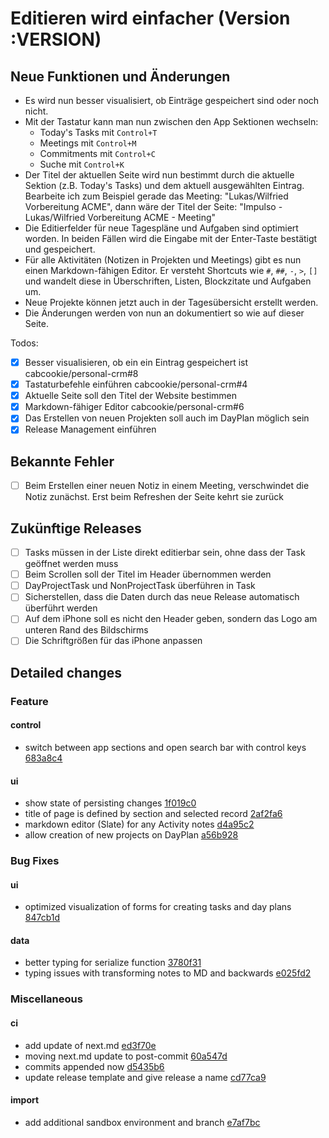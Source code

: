 # Editieren wird einfacher (Version :VERSION)

## Neue Funktionen und Änderungen

- Es wird nun besser visualisiert, ob Einträge gespeichert sind oder noch nicht.
- Mit der Tastatur kann man nun zwischen den App Sektionen wechseln:
  - Today's Tasks mit `Control+T`
  - Meetings mit `Control+M`
  - Commitments mit `Control+C`
  - Suche mit `Control+K`
- Der Titel der aktuellen Seite wird nun bestimmt durch die aktuelle Sektion (z.B. Today's Tasks) und dem aktuell ausgewählten Eintrag. Bearbeite ich zum Beispiel gerade das Meeting: "Lukas/Wilfried Vorbereitung ACME", dann wäre der Titel der Seite: "Impulso - Lukas/Wilfried Vorbereitung ACME - Meeting"
- Die Editierfelder für neue Tagespläne und Aufgaben sind optimiert worden. In beiden Fällen wird die Eingabe mit der Enter-Taste bestätigt und gespeichert.
- Für alle Aktivitäten (Notizen in Projekten und Meetings) gibt es nun einen Markdown-fähigen Editor. Er versteht Shortcuts wie `#`, `##`, `-`, `>`, `[]` und wandelt diese in Überschriften, Listen, Blockzitate und Aufgaben um.
- Neue Projekte können jetzt auch in der Tagesübersicht erstellt werden.
- Die Änderungen werden von nun an dokumentiert so wie auf dieser Seite.

Todos:

- [x] Besser visualisieren, ob ein ein Eintrag gespeichert ist cabcookie/personal-crm#8
- [x] Tastaturbefehle einführen cabcookie/personal-crm#4
- [x] Aktuelle Seite soll den Titel der Website bestimmen
- [x] Markdown-fähiger Editor cabcookie/personal-crm#6
- [x] Das Erstellen von neuen Projekten soll auch im DayPlan möglich sein
- [x] Release Management einführen

## Bekannte Fehler

- [ ] Beim Erstellen einer neuen Notiz in einem Meeting, verschwindet die Notiz zunächst. Erst beim Refreshen der Seite kehrt sie zurück

## Zukünftige Releases

- [ ] Tasks müssen in der Liste direkt editierbar sein, ohne dass der Task geöffnet werden muss
- [ ] Beim Scrollen soll der Titel im Header übernommen werden
- [ ] DayProjectTask und NonProjectTask überführen in Task
- [ ] Sicherstellen, dass die Daten durch das neue Release automatisch überführt werden
- [ ] Auf dem iPhone soll es nicht den Header geben, sondern das Logo am unteren Rand des Bildschirms
- [ ] Die Schriftgrößen für das iPhone anpassen

## Detailed changes

### Feature

#### control

- switch between app sections and open search bar with control keys [683a8c4](https://github.com/cabcookie/personal-crm/commit/683a8c4e8651b3acde8d58dabbe6a20c56eedfa0)

#### ui

- show state of persisting changes [1f019c0](https://github.com/cabcookie/personal-crm/commit/1f019c05cc844cbd28bf3235c9d91d063f6f0061)
- title of page is defined by section and selected record [2af2fa6](https://github.com/cabcookie/personal-crm/commit/2af2fa68d5466c162eb266c00ccc52a342d20d15)
- markdown editor (Slate) for any Activity notes [d4a95c2](https://github.com/cabcookie/personal-crm/commit/d4a95c274dd4c38aabab9611ce3bb7b395cafdc5)
- allow creation of new projects on DayPlan [a56b928](https://github.com/cabcookie/personal-crm/commit/a56b928100e0425c9389d45a356ce93b0cb89916)

### Bug Fixes

#### ui

- optimized visualization of forms for creating tasks and day plans [847cb1d](https://github.com/cabcookie/personal-crm/commit/847cb1d77eb285f87bff90ca51ceef62c128047e)

#### data

- better typing for serialize function [3780f31](https://github.com/cabcookie/personal-crm/commit/3780f318bfba3c66fc61207b844fd9ddaf8ea734)
- typing issues with transforming notes to MD and backwards [e025fd2](https://github.com/cabcookie/personal-crm/commit/e025fd23487bdd02c96c3df6186a0065093b3f92)

### Miscellaneous

#### ci

- add update of next.md [ed3f70e](https://github.com/cabcookie/personal-crm/commit/ed3f70e45ac2fe79c97d31b1f24ee3ba00c1e23f)
- moving next.md update to post-commit [60a547d](https://github.com/cabcookie/personal-crm/commit/60a547d3d9e33275a2736febe179f044f2eeff09)
- commits appended now [d5435b6](https://github.com/cabcookie/personal-crm/commit/d5435b60723d15df9447d155b435463035e01d5b)
- update release template and give release a name [cd77ca9](https://github.com/cabcookie/personal-crm/commit/cd77ca9bc7aff99e92da822ea6ca9ce88b782905)

#### import

- add additional sandbox environment and branch [e7af7bc](https://github.com/cabcookie/personal-crm/commit/e7af7bc7d44ab4670d78d8265620608e8856c43e)
